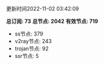 更新时间2022-11-02 03:42:09

**总订阅: 73**
**总节点: 2042**
**有效节点: 719**
- ss节点: 379
- v2ray节点: 243
- trojan节点: 92
- ssr节点: 5
